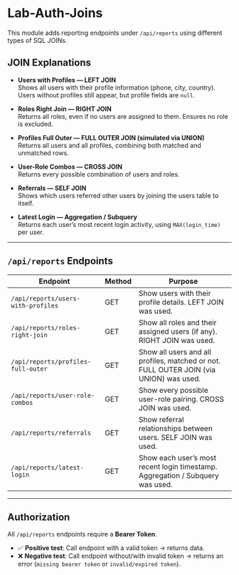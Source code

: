 # Lab-Auth-Joins
This module adds reporting endpoints under `/api/reports` using different types of SQL JOINs.


## JOIN Explanations

- **Users with Profiles — LEFT JOIN**  
  Shows all users with their profile information (phone, city, country). Users without profiles still appear, but profile fields are `null`.

- **Roles Right Join — RIGHT JOIN**  
  Returns all roles, even if no users are assigned to them. Ensures no role is excluded.

- **Profiles Full Outer — FULL OUTER JOIN (simulated via UNION)**  
  Returns all users and all profiles, combining both matched and unmatched rows.

- **User-Role Combos — CROSS JOIN**  
  Returns every possible combination of users and roles.

- **Referrals — SELF JOIN**  
  Shows which users referred other users by joining the users table to itself.

- **Latest Login — Aggregation / Subquery**  
  Returns each user’s most recent login activity, using `MAX(login_time)` per user.

---

## `/api/reports` Endpoints

| Endpoint                                | Method | Purpose |
|-----------------------------------------|--------|---------|
| `/api/reports/users-with-profiles`      | GET    | Show users with their profile details. LEFT JOIN was used. |
| `/api/reports/roles-right-join`         | GET    | Show all roles and their assigned users (if any). RIGHT JOIN was used. |
| `/api/reports/profiles-full-outer`      | GET    | Show all users and all profiles, matched or not. FULL OUTER JOIN (via UNION) was used. |
| `/api/reports/user-role-combos`         | GET    | Show every possible user-role pairing. CROSS JOIN was used. |
| `/api/reports/referrals`                | GET    | Show referral relationships between users. SELF JOIN was used. |
| `/api/reports/latest-login`             | GET    | Show each user’s most recent login timestamp. Aggregation / Subquery was used. |

---

## Authorization

All `/api/reports` endpoints require a **Bearer Token**.  
- ✅ **Positive test**: Call endpoint with a valid token → returns data.  
- ❌ **Negative test**: Call endpoint without/with invalid token → returns an error (`missing bearer token` or `invalid/expired token`).  
